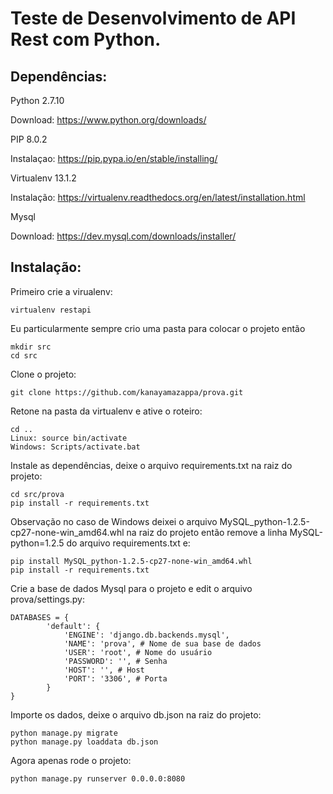 # Teste de Desenvolvimento de API Rest com Python.

## Dependências:

Python 2.7.10

Download: https://www.python.org/downloads/

PIP 8.0.2

Instalaçao: https://pip.pypa.io/en/stable/installing/

Virtualenv 13.1.2

Instalação: https://virtualenv.readthedocs.org/en/latest/installation.html

Mysql

Download: https://dev.mysql.com/downloads/installer/

## Instalação:

Primeiro crie a virualenv:

	virtualenv restapi

Eu particularmente sempre crio uma pasta para colocar o projeto então
	
	mkdir src
	cd src

Clone o projeto:

	git clone https://github.com/kanayamazappa/prova.git
	
Retone na pasta da virtualenv e ative o roteiro:

	cd ..	
	Linux: source bin/activate
	Windows: Scripts/activate.bat

Instale as dependências, deixe o arquivo requirements.txt na raiz do projeto:
	
	cd src/prova	
	pip install -r requirements.txt

Observação no caso de Windows deixei o arquivo MySQL_python-1.2.5-cp27-none-win_amd64.whl na raiz do projeto então remove a linha MySQL-python=1.2.5 do arquivo requirements.txt e:

	pip install MySQL_python-1.2.5-cp27-none-win_amd64.whl
	pip install -r requirements.txt

Crie a base de dados Mysql para o projeto e edit o arquivo prova/settings.py:

	DATABASES = {
    		'default': {
        		'ENGINE': 'django.db.backends.mysql',
        		'NAME': 'prova', # Nome de sua base de dados
        		'USER': 'root', # Nome do usuário
        		'PASSWORD': '', # Senha
        		'HOST': '', # Host
        		'PORT': '3306', # Porta
    		}
	}
	
Importe os dados, deixe o arquivo db.json na raiz do projeto:

	python manage.py migrate
	python manage.py loaddata db.json

Agora apenas rode o projeto:

	python manage.py runserver 0.0.0.0:8080


